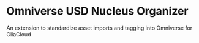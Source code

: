 # Omniverse USD Nucleus Organizer

An extension to standardize asset imports and tagging into Omniverse for GliaCloud
